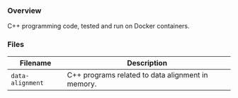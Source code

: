 ### Overview

C++ programming code, tested and run on Docker containers.

### Files

| Filename         | Description                                       |
|------------------|---------------------------------------------------|
| `data-alignment` | C++ programs related to data alignment in memory. |